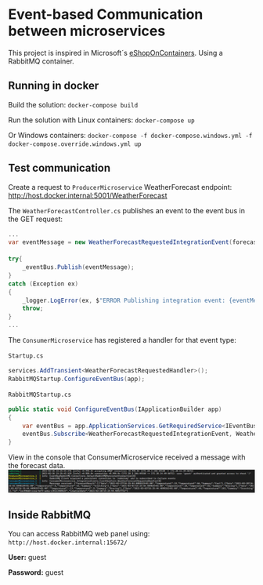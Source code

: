 
# Event-based Communication between microservices

This project is inspired in Microsoft´s  [eShopOnContainers](https://github.com/dotnet-architecture/eShopOnContainers). Using a RabbitMQ container.

## Running in docker
Build the solution:
``docker-compose build``

Run the solution with Linux containers:
``docker-compose up``

Or Windows containers:
``docker-compose -f docker-compose.windows.yml -f docker-compose.override.windows.yml up``

## Test communication
Create a request to ``ProducerMicroservice`` WeatherForecast endpoint:
http://host.docker.internal:5001/WeatherForecast

The ``WeatherForecastController.cs`` publishes an event to the event bus in the GET request:
```csharp
...
var eventMessage = new WeatherForecastRequestedIntegrationEvent(forecast);

try{
    _eventBus.Publish(eventMessage);
}
catch (Exception ex)
{
    _logger.LogError(ex, $"ERROR Publishing integration event: {eventMessage.Id} from {this.GetType().Name}");
    throw;
}
...
```
The ``ConsumerMicroservice`` has registered a handler for that event type: 

``Startup.cs``
```csharp
services.AddTransient<WeatherForecastRequestedHandler>();
RabbitMQStartup.ConfigureEventBus(app);
```

``RabbitMQStartup.cs``
```csharp
public static void ConfigureEventBus(IApplicationBuilder app)
{
    var eventBus = app.ApplicationServices.GetRequiredService<IEventBus>();
    eventBus.Subscribe<WeatherForecastRequestedIntegrationEvent, WeatherForecastRequestedHandler>();
}
```

View in the console that ConsumerMicroservice received a message with the forecast data.
![Console logs](https://raw.githubusercontent.com/adearriba/event-based-communication-between-microservices/84efd3a3815c28b45684b5e2d3f2361b71d26a6c/img/console_events_logs.png "Console Event Log")

## Inside RabbitMQ
You can access RabbitMQ web panel using:
``http://host.docker.internal:15672/``

**User:** guest

**Password:** guest
